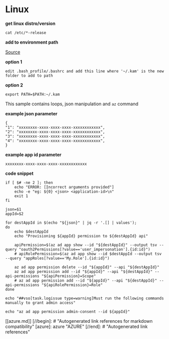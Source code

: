 # Linux

**get linux distro/version**

`cat /etc/*-release`

**add to environment path**

[Source](https://www.cyberciti.biz/faq/appleosx-bash-unix-change-set-path-environment-variable/)

**option 1**

```
edit .bash_profile/.bashrc and add this line where '~/.kam' is the new folder to add to path 
```

**option 2**

```
export PATH=$PATH:~/.kam
```

This sample contains loops, json manipulation and `az` command

**example json parameter**
```
{
"1": "xxxxxxxx-xxxx-xxxx-xxxx-xxxxxxxxxxxx",
"2": "xxxxxxxx-xxxx-xxxx-xxxx-xxxxxxxxxxxx",
"3": "xxxxxxxx-xxxx-xxxx-xxxx-xxxxxxxxxxxx",
"4": "xxxxxxxx-xxxx-xxxx-xxxx-xxxxxxxxxxxx",
}  
```

**example app id parameter**
```
xxxxxxxx-xxxx-xxxx-xxxx-xxxxxxxxxxxx
```

**code snippet**
```
if [ $# -ne 2 ]; then
    echo "ERROR: [Incorrect arguments provided"]
    echo -e "eg: ${0} <json> <application-id>\n"
    exit 1
fi

json=$1
appId=$2

for destAppId in $(echo "${json}" | jq -r '.[] | values'); 
do   
    echo $destAppId
    echo "Provisioning ${appId} permission to ${destAppId} api"
    
    apiPermission=$(az ad app show --id "${destAppId}" --output tsv --query "oauth2Permissions[?value=='user_impersonation'].{id:id}")
    # apiRolePermission=$(az ad app show --id $destAppId --output tsv --query "appRoles[?value=='My.Role'].{id:id}")
   
    az ad app permission delete --id "${appId}" --api "${destAppId}"
    az ad app permission add --id "${appId}" --api "${destAppId}" --api-permissions "${apiPermission}=Scope"
    # az ad app permission add --id "${appId}" --api "${destAppId}" --api-permissions "${apiRolePermission}=Role"
done

echo "##vso[task.logissue type=warning]Must run the following commands manually to grant admin access"

echo "az ad app permission admin-consent --id ${appId}"

```

[[azure.md]]
[//begin]: # "Autogenerated link references for markdown compatibility"
[azure]: azure "AZURE"
[//end]: # "Autogenerated link references"
